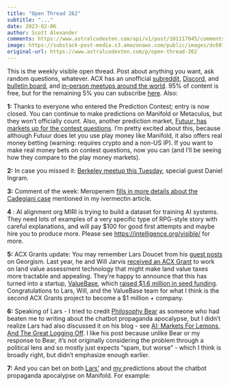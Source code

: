 ```yaml
---
title: "Open Thread 262"
subtitle: "..."
date: 2023-02-06
author: Scott Alexander
comments: https://www.astralcodexten.com/api/v1/post/101117045/comments?&all_comments=true
image: https://substack-post-media.s3.amazonaws.com/public/images/dc601d34-8f26-4452-9c76-4e218ad0b272_255x255.webp
original-url: https://www.astralcodexten.com/p/open-thread-262
---
```

This is the weekly visible open thread. Post about anything you want, ask random questions, whatever. ACX has an unofficial [subreddit](https://www.reddit.com/r/slatestarcodex/), [Discord](https://discord.gg/RTKtdut), and [bulletin board](https://www.datasecretslox.com/index.php), and [in-person meetups around the world](https://www.lesswrong.com/community?filters%5B0%5D=SSC). 95% of content is free, but for the remaining 5% you can subscribe [here](https://astralcodexten.substack.com/subscribe?). Also:

**1:** Thanks to everyone who entered the Prediction Contest; entry is now closed. You can continue to make predictions on Manifold or Metaculus, but they won’t officially count. Also, another prediction market, [Futuur, has markets up for the contest questions](https://futuur.com/q/tag/astral-codex-ten-2023-prediction-contest). I’m pretty excited about this, because although Futuur does let you use play money like Manifold, it also offers real money betting (warning: requires crypto and a non-US IP). If you want to make real money bets on contest questions, now you can (and I’ll be seeing how they compare to the play money markets). 

**2:** In case you missed it: [Berkeley meetup this Tuesday](https://astralcodexten.substack.com/p/berkeley-meetup-on-tuesday-special), special guest Daniel Ingram.

**3:** Comment of the week: Meropenem [fills in more details about the Cadegiani case](https://astralcodexten.substack.com/p/response-to-alexandros-contra-me/comment/12405749) mentioned in my ivermectin article.

**4** : AI alignment org MIRI is trying to build a dataset for training AI systems. They need lots of examples of a very specific type of RPG-style story with careful explanations, and will pay $100 for good first attempts and maybe hire you to produce more. Please see <https://intelligence.org/visible/> for more.

**5:** ACX Grants update: You may remember Lars Doucet from his [guest posts](https://astralcodexten.substack.com/p/your-book-review-progress-and-poverty) on Georgism. Last year, he and Will Jarvis [received an ACX Grant](https://astralcodexten.substack.com/p/acx-grants-results) to work on land value assessment technology that might make land value taxes more tractable and appealing. They’re happy to announce that this has turned into a startup, [ValueBase](https://www.valuebase.co/), which [raised $1.6 million in seed funding](https://techcrunch.com/2023/02/01/valuebase-backed-by-sam-altmans-hydrazine-raises-1-6-million-seed-round/?guccounter=1). Congratulations to Lars, Will, and the ValueBase team for what I think is the second ACX Grants project to become a $1 million + company. 

**6:** Speaking of Lars - I tried to credit [Philosophy Bear](https://philosophybear.substack.com/) as someone who had beaten me to writing about the chatbot propaganda apocalypse, but I didn’t realize Lars had also discussed it on his blog - see [AI: Markets For Lemons, And The Great Logging Off](https://www.fortressofdoors.com/ai-markets-for-lemons-and-the-great-logging-off/). I like his post because unlike Bear or my response to Bear, it’s not originally considering the problem through a political lens and so mostly just expects “spam, but worse” - which I think is broadly right, but didn’t emphasize enough earlier.

**7:** And you can bet on both [Lars’](https://manifold.markets/group/the-great-logging-off) and [my ](https://manifold.markets/TomShlomi)predictions about the chatbot propaganda apocalypse on Manifold. For example:
